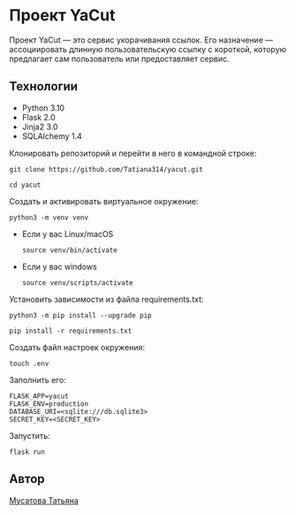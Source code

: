 # Проект YaCut

Проект YaCut — это сервис укорачивания ссылок. Его назначение — ассоциировать длинную пользовательскую ссылку с короткой, которую предлагает сам пользователь или предоставляет сервис.

## Технологии
- Python 3.10
- Flask 2.0
- Jinja2 3.0
- SQLAlchemy 1.4

Клонировать репозиторий и перейти в него в командной строке:

```
git clone https://github.com/Tatiana314/yacut.git
```

```
cd yacut
```

Cоздать и активировать виртуальное окружение:

```
python3 -m venv venv
```

* Если у вас Linux/macOS

    ```
    source venv/bin/activate
    ```

* Если у вас windows

    ```
    source venv/scripts/activate
    ```

Установить зависимости из файла requirements.txt:

```
python3 -m pip install --upgrade pip
```

```
pip install -r requirements.txt
```

Создать файл настроек окружения:

```
touch .env
```

Заполнить его:

```
FLASK_APP=yacut
FLASK_ENV=production
DATABASE_URI=<sqlite:///db.sqlite3>
SECRET_KEY=<SECRET_KEY>
```

Запустить:

```
flask run
```

## Автор
[Мусатова Татьяна](https://github.com/Tatiana314)
